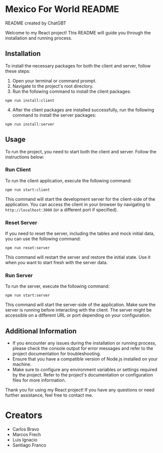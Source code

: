 # Mexico For World README

README created by ChatGBT

Welcome to my React project! This README will guide you through the installation and running process.

## Installation

To install the necessary packages for both the client and server, follow these steps:

1. Open your terminal or command prompt.
2. Navigate to the project's root directory.
3. Run the following command to install the client packages:

`npm run install:client`

4. After the client packages are installed successfully, run the following command to install the server packages:

`npm run install:server`

## Usage

To run the project, you need to start both the client and server. Follow the instructions below:

### Run Client

To run the client application, execute the following command:

`npm run start:client`

This command will start the development server for the client-side of the application. You can access the client in your browser by navigating to `http://localhost:3000` (or a different port if specified).

### Reset Server

If you need to reset the server, including the tables and mock initial data, you can use the following command:

`npm run reset:server`

This command will restart the server and restore the initial state. Use it when you want to start fresh with the server data.

### Run Server

To run the server, execute the following command:

`npm run start:server`

This command will start the server-side of the application. Make sure the server is running before interacting with the client. The server might be accessible on a different URL or port depending on your configuration.

## Additional Information

- If you encounter any issues during the installation or running process, please check the console output for error messages and refer to the project documentation for troubleshooting.
- Ensure that you have a compatible version of Node.js installed on your machine.
- Make sure to configure any environment variables or settings required by the project. Refer to the project's documentation or configuration files for more information.

Thank you for using my React project! If you have any questions or need further assistance, feel free to contact me.

# Creators

- Carlos Bravo
- Marcos Frech
- Luis Ignacio
- Santiago Franco
